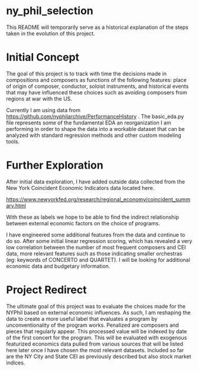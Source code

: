 # ny_phil_selection

This README will temporarily serve as a historical explanation of the steps taken in the evolution of this project.

# Initial Concept

The goal of this project is to track with time the decisions made in compositions and composers as functions of the following features: place of origin of composer, conductor, soloist instruments, and historical events that may have influenced these choices such as avoiding composers from regions at war with the US.

Currently I am using data from https://github.com/nyphilarchive/PerformanceHistory . The basic_eda.py file represents some of the fundamental EDA an reorganization I am performing in order to shape the data into a workable dataset that can be analyzed with standard regression methods and other custom modeling tools.  

# Further Exploration

After initial data exploration, I have added outside data collected from the New York Coincident Economic Indicators data located here.

https://www.newyorkfed.org/research/regional_economy/coincident_summary.html

With these as labels we hope to be able to find the indirect relationship between external economic factors on the choice of programs.

I have engineered some additional features from the data and continue to do so. After some initial linear regression scoring, which has revealed a very low correlation between the number of most frequent composers and CEI data, more relevant features such as those indicating smaller orchestras (eg: keywords of CONCERTO and QUARTET). I will be looking for additional economic data and budgetary information.

# Project Redirect

The ultimate goal of this project was to evaluate the choices made for the NYPhil based on external economic influences. As such, I am reshaping the data to create a more useful label that evaluates a program by unconventionality of the program works. Penalized are composers and pieces that regularly appear. This processed value will be indexed by date of the first concert for the program. This will be evaluated with exogenous featurized economics data pulled from various sources that will be listed here later once I have chosen the most relevant datasets. Included so far are the NY City and State CEI as previously described but also stock market indices.  
